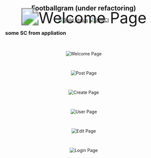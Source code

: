 <div align="center">
    
<img src="/storage/images/icon.png?raw=false" alt="Welcome Page" title="icon" style="transform: scale(3.5);">

<h2 style="margin-top: -50px">Footballgram (under refactoring)</h2>

[![Build Status](https://travis-ci.com/alirezadp10/footballgram.svg?branch=master)](https://travis-ci.com/alirezadp10/footballgram) [![StyleCI](https://github.styleci.io/repos/368675053/shield?branch=master)](https://github.styleci.io/repos/368675053?branch=master)

</div>

<h3> some SC from appliation </h3> 

<br/>

<div align="center">

![Welcome Page](storage/images/welcome-page.jpg?raw=true "Welcome Page")

<br/>

![Post Page](storage/images/post-page.jpg?raw=true "Post Page")

<br/>

![Create Page](storage/images/create-page.jpg?raw=true "Create Page")

<br/>

![User Page](storage/images/user-page.jpg?raw=true "User Page")

<br/>

![Edit Page](storage/images/edit-page.jpg?raw=true "Edit Page")

<br/>

![Login Page](storage/images/login-page.jpg?raw=true "Login Page")

</div>
